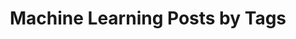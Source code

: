 ---
layout: archive
permalink: /machine-learning/
title: "Machine Learning Posts by Tags"
author_profile: true
header: "/images/fort point.png"

---